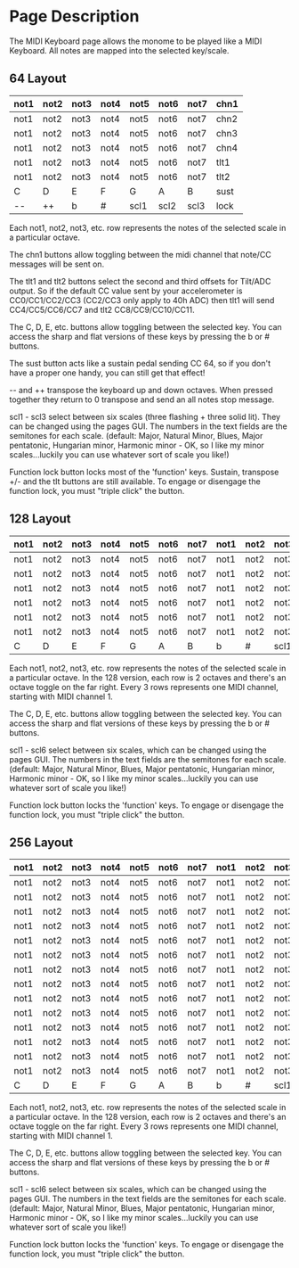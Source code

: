# Page Description #

The MIDI Keyboard page allows the monome to be played like a MIDI Keyboard.  All notes are mapped into the selected key/scale.

## 64 Layout ##

| not1 | not2 | not3 | not4 | not5 | not6 | not7 | chn1 |
|:-----|:-----|:-----|:-----|:-----|:-----|:-----|:-----|
| not1 | not2 | not3 | not4 | not5 | not6 | not7 | chn2 |
| not1 | not2 | not3 | not4 | not5 | not6 | not7 | chn3 |
| not1 | not2 | not3 | not4 | not5 | not6 | not7 | chn4 |
| not1 | not2 | not3 | not4 | not5 | not6 | not7 | tlt1 |
| not1 | not2 | not3 | not4 | not5 | not6 | not7 | tlt2 |
| C    | D    | E    | F    | G    | A    | B    | sust |
| --   | ++   | b    | #    | scl1 | scl2 | scl3 | lock |


Each not1, not2, not3, etc. row represents the notes of the selected scale in a particular octave.

The chn1 buttons allow toggling between the midi channel that note/CC messages will be sent on.

The tlt1 and tlt2 buttons select the second and third offsets for Tilt/ADC output. So if the default CC value sent by your accelerometer is CC0/CC1/CC2/CC3 (CC2/CC3 only apply to 40h ADC) then tlt1 will send CC4/CC5/CC6/CC7 and tlt2 CC8/CC9/CC10/CC11.

The C, D, E, etc. buttons allow toggling between the selected key.  You can access the sharp and flat versions of these keys by pressing the b or # buttons.

The sust button acts like a sustain pedal sending CC 64, so if you don't have a proper one handy, you can still get that effect!

-- and ++ transpose the keyboard up and down octaves.  When pressed together they return to 0 transpose and send an all notes stop message.

scl1 - scl3 select between six scales (three flashing + three solid lit).  They can be changed using the pages GUI.  The numbers in the text fields are the semitones for each scale.  (default: Major, Natural Minor, Blues, Major pentatonic, Hungarian minor, Harmonic minor  - OK, so I like my minor scales...luckily you can use whatever sort of scale you like!)

Function lock button locks most of the 'function' keys.  Sustain, transpose +/- and the tlt buttons are still available.  To engage or disengage the function lock, you must "triple click" the button.


## 128 Layout ##

| not1 | not2 | not3 | not4 | not5 | not6 | not7 | not1 | not2 | not3 | not4 | not5 | not6 | not7 | oup  | odwn |
|:-----|:-----|:-----|:-----|:-----|:-----|:-----|:-----|:-----|:-----|:-----|:-----|:-----|:-----|:-----|:-----|
| not1 | not2 | not3 | not4 | not5 | not6 | not7 | not1 | not2 | not3 | not4 | not5 | not6 | not7 | oup  | odwn |
| not1 | not2 | not3 | not4 | not5 | not6 | not7 | not1 | not2 | not3 | not4 | not5 | not6 | not7 | oup  | odwn |
| not1 | not2 | not3 | not4 | not5 | not6 | not7 | not1 | not2 | not3 | not4 | not5 | not6 | not7 | oup  | odwn |
| not1 | not2 | not3 | not4 | not5 | not6 | not7 | not1 | not2 | not3 | not4 | not5 | not6 | not7 | oup  | odwn |
| not1 | not2 | not3 | not4 | not5 | not6 | not7 | not1 | not2 | not3 | not4 | not5 | not6 | not7 | oup  | odwn |
| not1 | not2 | not3 | not4 | not5 | not6 | not7 | not1 | not2 | not3 | not4 | not5 | not6 | not7 | oup  | odwn |
| C    | D    | E    | F    | G    | A    | B    | b    | #    | scl1 | scl2   | scl3 | scl4 | scl5 | scl6 | lock |

Each not1, not2, not3, etc. row represents the notes of the selected scale in a particular octave.  In the 128 version, each row is 2 octaves and there's an octave toggle on the far right.  Every 3 rows represents one MIDI channel, starting with MIDI channel 1.

The C, D, E, etc. buttons allow toggling between the selected key.  You can access the sharp and flat versions of these keys by pressing the b or # buttons.

scl1 - scl6 select between six scales, which can be changed using the pages GUI.  The numbers in the text fields are the semitones for each scale.  (default: Major, Natural Minor, Blues, Major pentatonic, Hungarian minor, Harmonic minor  - OK, so I like my minor scales...luckily you can use whatever sort of scale you like!)

Function lock button locks the 'function' keys.  To engage or disengage the function lock, you must "triple click" the button.

## 256 Layout ##
| not1 | not2 | not3 | not4 | not5 | not6 | not7 | not1 | not2 | not3 | not4 | not5 | not6 | not7 | oup  | odwn |
|:-----|:-----|:-----|:-----|:-----|:-----|:-----|:-----|:-----|:-----|:-----|:-----|:-----|:-----|:-----|:-----|
| not1 | not2 | not3 | not4 | not5 | not6 | not7 | not1 | not2 | not3 | not4 | not5 | not6 | not7 | oup  | odwn |
| not1 | not2 | not3 | not4 | not5 | not6 | not7 | not1 | not2 | not3 | not4 | not5 | not6 | not7 | oup  | odwn |
| not1 | not2 | not3 | not4 | not5 | not6 | not7 | not1 | not2 | not3 | not4 | not5 | not6 | not7 | oup  | odwn |
| not1 | not2 | not3 | not4 | not5 | not6 | not7 | not1 | not2 | not3 | not4 | not5 | not6 | not7 | oup  | odwn |
| not1 | not2 | not3 | not4 | not5 | not6 | not7 | not1 | not2 | not3 | not4 | not5 | not6 | not7 | oup  | odwn |
| not1 | not2 | not3 | not4 | not5 | not6 | not7 | not1 | not2 | not3 | not4 | not5 | not6 | not7 | oup  | odwn |
| not1 | not2 | not3 | not4 | not5 | not6 | not7 | not1 | not2 | not3 | not4 | not5 | not6 | not7 | oup  | odwn |
| not1 | not2 | not3 | not4 | not5 | not6 | not7 | not1 | not2 | not3 | not4 | not5 | not6 | not7 | oup  | odwn |
| not1 | not2 | not3 | not4 | not5 | not6 | not7 | not1 | not2 | not3 | not4 | not5 | not6 | not7 | oup  | odwn |
| not1 | not2 | not3 | not4 | not5 | not6 | not7 | not1 | not2 | not3 | not4 | not5 | not6 | not7 | oup  | odwn |
| not1 | not2 | not3 | not4 | not5 | not6 | not7 | not1 | not2 | not3 | not4 | not5 | not6 | not7 | oup  | odwn |
| not1 | not2 | not3 | not4 | not5 | not6 | not7 | not1 | not2 | not3 | not4 | not5 | not6 | not7 | oup  | odwn |
| not1 | not2 | not3 | not4 | not5 | not6 | not7 | not1 | not2 | not3 | not4 | not5 | not6 | not7 | oup  | odwn |
| not1 | not2 | not3 | not4 | not5 | not6 | not7 | not1 | not2 | not3 | not4 | not5 | not6 | not7 | oup  | odwn |
| C    | D    | E    | F    | G    | A    | B    | b    | #    | scl1 | scl2   | scl3 | scl4 | scl5 | scl6 | lock |

Each not1, not2, not3, etc. row represents the notes of the selected scale in a particular octave.  In the 128 version, each row is 2 octaves and there's an octave toggle on the far right.  Every 3 rows represents one MIDI channel, starting with MIDI channel 1.

The C, D, E, etc. buttons allow toggling between the selected key.  You can access the sharp and flat versions of these keys by pressing the b or # buttons.

scl1 - scl6 select between six scales, which can be changed using the pages GUI.  The numbers in the text fields are the semitones for each scale.  (default: Major, Natural Minor, Blues, Major pentatonic, Hungarian minor, Harmonic minor  - OK, so I like my minor scales...luckily you can use whatever sort of scale you like!)

Function lock button locks the 'function' keys.  To engage or disengage the function lock, you must "triple click" the button.